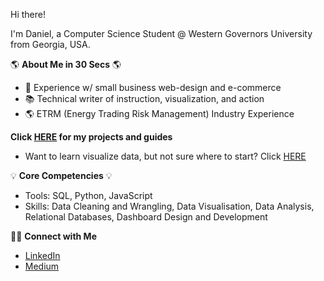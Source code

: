 Hi there! 

I'm Daniel, a Computer Science Student @ Western Governors University from Georgia, USA.

🌎 **About Me in 30 Secs** 🌎
- 👔 Experience w/ small business web-design and e-commerce
- 📚 Technical writer of instruction, visualization, and action
- 🌎 ETRM (Energy Trading Risk Management) Industry Experience

**Click [HERE](https://medium.com/@dsilverio) for my projects and guides**
- Want to learn visualize data, but not sure where to start? Click [HERE](https://medium.com/@dsilverio/tableau-and-georgia-data-how-to-4757d52a2249)

💡 **Core Competencies** 💡
- Tools: SQL, Python, JavaScript
- Skills: Data Cleaning and Wrangling, Data Visualisation, Data Analysis, Relational Databases, Dashboard Design and Development

🙌🏻 **Connect with Me**
- [LinkedIn](https://www.linkedin.com/in/daniel-s-773a3a177/)
- [Medium](https://medium.com/@dsilverio)
